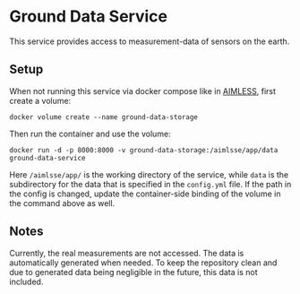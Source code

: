 # Ground Data Service
This service provides access to measurement-data of sensors on the earth.

## Setup
When not running this service via docker compose like in [AIMLESS](https://git.scc.kit.edu/master-thesis-ai-ml-based-support-for-satellite-exploration/aimlsse), first create a volume:
```
docker volume create --name ground-data-storage
```
Then run the container and use the volume:
```
docker run -d -p 8000:8000 -v ground-data-storage:/aimlsse/app/data ground-data-service
```
Here `/aimlsse/app/` is the working directory of the service, while `data` is the subdirectory for the data that is specified in the `config.yml` file.
If the path in the config is changed, update the container-side binding of the volume in the command above as well.

## Notes
Currently, the real measurements are not accessed. The data is automatically generated when needed.
To keep the repository clean and due to generated data being negligible in the future, this data is not included.